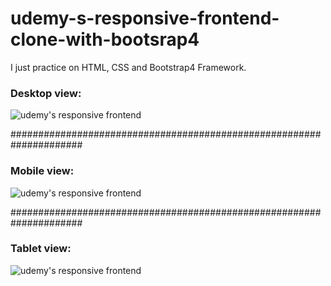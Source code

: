 # udemy-s-responsive-frontend-clone-with-bootsrap4


I just practice on HTML, CSS and Bootstrap4 Framework.

### Desktop view:

![udemy's responsive frontend](https://i.hizliresim.com/ODxOFL.png)


#####################################################################

### Mobile view:

![udemy's responsive frontend](https://i.hizliresim.com/RNy5km.png)


#####################################################################

### Tablet view:

![udemy's responsive frontend](https://i.hizliresim.com/a3FOMx.png)


